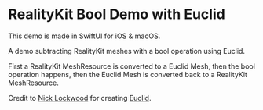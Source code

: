 # RealityKit Bool Demo with Euclid

This demo is made in SwiftUI for iOS & macOS.

A demo subtracting RealityKit meshes with a bool operation using Euclid.

First a RealityKit MeshResource is converted to a Euclid Mesh, then the bool operation happens, then the Euclid Mesh is converted back to a RealityKit MeshResource.

Credit to [Nick Lockwood](https://github.com/nicklockwood) for creating [Euclid](https://github.com/nicklockwood/Euclid).

